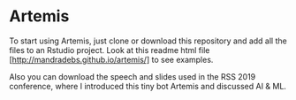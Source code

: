# Artemis

To start using Artemis, just clone or download this repository and add all the files to an Rstudio project. Look at this readme html file [http://mandradebs.github.io/artemis/] to see examples.

Also you can download the speech and slides used in the RSS 2019 conference, where I introduced this tiny bot Artemis and discussed AI & ML.
